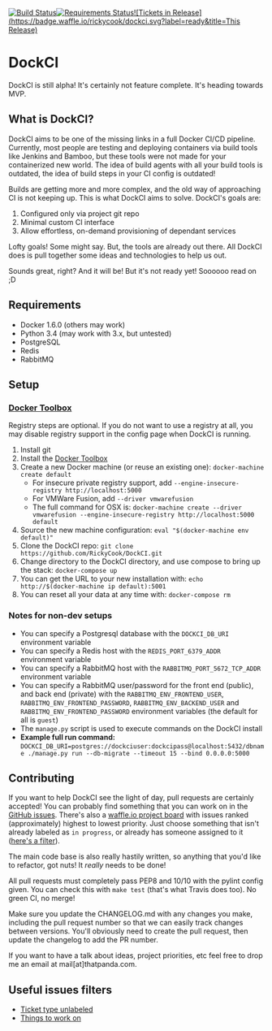[![Build Status](https://demo.dock.ci/project/dockci.svg)](https://demo.dock.ci/projects/dockci)[![Requirements Status](https://requires.io/github/sprucedev/DockCI/requirements.svg?branch=master&style=flat-square)](https://requires.io/github/sprucedev/DockCI/requirements/?branch=master)[![Tickets in Release](https://badge.waffle.io/rickycook/dockci.svg?label=ready&title=This Release)](http://waffle.io/rickycook/dockci)

# DockCI
DockCI is still alpha! It's certainly not feature complete.  It's heading towards MVP.

## What is DockCI?
DockCI aims to be one of the missing links in a full Docker CI/CD pipeline.
Currently, most people are testing and deploying containers via build tools
like Jenkins and Bamboo, but these tools were not made for your containerized
new world. The idea of build agents with all your build tools is outdated, the
idea of build steps in your CI config is outdated!

Builds are getting more and more complex, and the old way of approaching CI is
not keeping up. This is what DockCI aims to solve. DockCI's goals are:

1. Configured only via project git repo
1. Minimal custom CI interface
1. Allow effortless, on-demand provisioning of dependant services

Lofty goals! Some might say. But, the tools are already out there. All DockCI
does is pull together some ideas and technologies to help us out.

Sounds great, right? And it will be! But it's not ready yet! Soooooo read on ;D

## Requirements
 - Docker 1.6.0 (others may work)
 - Python 3.4 (may work with 3.x, but untested)
 - PostgreSQL
 - Redis
 - RabbitMQ

## Setup

### [Docker Toolbox](https://www.docker.com/toolbox)

Registry steps are optional. If you do not want to use a registry at all, you
may disable registry support in the config page when DockCI is running.

1. Install git
1. Install the [Docker Toolbox](https://www.docker.com/toolbox)
1. Create a new Docker machine (or reuse an existing one): `docker-machine create default`
   - For insecure private registry support, add `--engine-insecure-registry http://localhost:5000`
   - For VMWare Fusion, add `--driver vmwarefusion`
   - The full command for OSX is: `docker-machine create --driver vmwarefusion --engine-insecure-registry http://localhost:5000 default`
1. Source the new machine configuration: `eval "$(docker-machine env default)"`
1. Clone the DockCI repo: `git clone https://github.com/RickyCook/DockCI.git`
1. Change directory to the DockCI directory, and use compose to bring up the stack: `docker-compose up`
1. You can get the URL to your new installation with: `echo http://$(docker-machine ip default):5001`
1. You can reset all your data at any time with: `docker-compose rm`

### Notes for non-dev setups

- You can specify a Postgresql database with the `DOCKCI_DB_URI` environment variable
- You can specify a Redis host with the `REDIS_PORT_6379_ADDR` environment variable
- You can specify a RabbitMQ host with the `RABBITMQ_PORT_5672_TCP_ADDR` environment variable
- You can specify a RabbitMQ user/password for the front end (public), and back end (private) with the `RABBITMQ_ENV_FRONTEND_USER`, `RABBITMQ_ENV_FRONTEND_PASSWORD`, `RABBITMQ_ENV_BACKEND_USER` and `RABBITMQ_ENV_FRONTEND_PASSWORD` environment variables (the default for all is `guest`)
- The `manage.py` script is used to execute commands on the DockCI install
- **Example full run command:** `DOCKCI_DB_URI=postgres://dockciuser:dockcipass@localhost:5432/dbname ./manage.py run --db-migrate --timeout 15 --bind 0.0.0.0:5000`

## Contributing
If you want to help DockCI see the light of day, pull requests are certainly
accepted! You can probably find something that you can work on in the
[GitHub issues](https://github.com/RickyCook/DockCI/issues). There's also a
[waffle.io project board](https://waffle.io/rickycook/dockci) with issues
ranked (approximately) highest to lowest priority. Just choose something that
isn't already labeled as `in progress`, or already has someone assigned to it
([here's a filter](https://github.com/RickyCook/DockCI/issues?q=is%3Aopen+is%3Aissue+no%3Aassignee+-label%3A%22in+progress%22+)).

The main code base is also really hastily written, so anything that you'd like
to refactor, got nuts! It _really_ needs to be done!

All pull requests must completely pass PEP8 and 10/10 with the pylint config
given. You can check this with `make test` (that's what Travis does too). No
green CI, no merge!

Make sure you update the CHANGELOG.md with any changes you make, including the
pull request number so that we can easily track changes between versions.
You'll obviously need to create the pull request, then update the changelog to
add the PR number.

If you want to have a talk about ideas, project priorities, etc feel free to
drop me an email at mail[at]thatpanda.com.

## Useful issues filters
- [Ticket type unlabeled](https://github.com/RickyCook/DockCI/issues?q=is%3Aissue+is%3Aopen+-label%3Abug+-label%3Aenhancement+-label%3Atask)
- [Things to work on](https://github.com/RickyCook/DockCI/issues?q=is%3Aopen+is%3Aissue+no%3Aassignee+-label%3A%22in+progress%22+)
